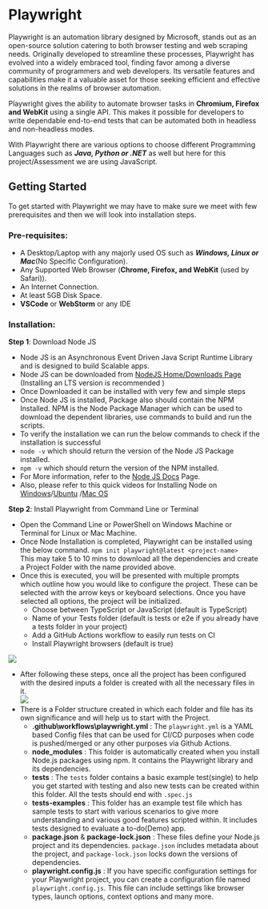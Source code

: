 # Playwright
  
Playwright is an automation library designed by Microsoft, stands out as an open-source solution catering to both browser testing and web scraping needs. Originally developed to streamline these processes, Playwright has evolved into a widely embraced tool, finding favor among a diverse community of programmers and web developers. Its versatile features and capabilities make it a valuable asset for those seeking efficient and effective solutions in the realms of browser automation.

Playwright gives the ability to automate browser tasks in **Chromium, Firefox and WebKit** using a single API. This makes it possible for developers to write dependable end-to-end tests that can be automated both in headless and non-headless modes.

With Playwright there are various options to choose different Programming Languages such as ***Java, Python or .NET*** as well but here for this project/Assessment we are using JavaScript.

## Getting Started

To get started with Playwright we may have to make sure we meet with few prerequisites and then we will look into installation steps. 

### Pre-requisites:

 -  A Desktop/Laptop with any majorly used OS such as ***Windows, Linux or Mac***(No Specific Configuration).
 - Any Supported Web Browser (**Chrome, Firefox, and WebKit** (used by Safari)).
 - An Internet Connection.
 - At least 5GB Disk Space.
 - **VSCode** or **WebStorm** or any IDE

### Installation:


 **Step 1**: Download Node JS

 - Node JS is an Asynchronous Event Driven Java Script Runtime Library
   and is designed to build Scalable apps.
 - Node JS can be downloaded from [NodeJS Home/Downloads Page](https://nodejs.org/en) (Installing an LTS version is recommended )
 - Once Downloaded it can be installed with very few and simple steps
 - Once Node JS is installed, Package also should contain the NPM Installed. NPM is the Node Package Manager which can be used to download the dependent libraries, use commands to build and run the scripts.
 - To verify the installation we can run the below commands to check if the installation is successful
 -   `node -v` which should return the version of the Node JS Package installed.
 -   `npm -v` which should return the version of the NPM installed.
 - For More information, refer to the [Node JS Docs](https://nodejs.org/docs/latest/api/) Page.
 - Also, please refer to this quick videos for Installing Node on [Windows](https://www.youtube.com/watch?v=06X51c6WHsQ)/[Ubuntu](https://www.youtube.com/watch?v=KtTe_ckT3iM)
   /[Mac OS](https://www.youtube.com/watch?v=Ue6g4udgbdI)

**Step 2**:  Install Playwright from Command Line or Terminal

 - Open the Command Line or PowerShell on Windows Machine or  Terminal for Linux or Mac Machine.
 - Once Node Installation is completed, Playwright can be installed using the below command.
 `npm init playwright@latest <project-name>`  
 This may take 5 to 10 mins to download all the dependencies and create a Project Folder with the name provided above.
  - Once this is executed, you will be presented with multiple prompts which outline how you would like to configure the project. These can be selected with the arrow keys or keyboard selections. Once you have selected all options, the project will be initialized.
	-   Choose between TypeScript or JavaScript (default is TypeScript)
	-   Name of your Tests folder (default is tests or e2e if you already have a tests folder in your project)
	-   Add a GitHub Actions workflow to easily run tests on CI
	-   Install Playwright browsers (default is true)

![](https://miro.medium.com/v2/resize:fit:640/format:webp/0*ajq82dvUTWQLXfmx)
 - After following these steps, once all the project has been configured with the desired inputs a folder is created with all the necessary files in it.  
![](https://miro.medium.com/v2/resize:fit:428/format:webp/0*PDH0hnXskqe7KlLC)
- There is a Folder structure created in which each folder and file has its own significance and will help us to start with the Project.
	- **.github\workflows\playwright.yml** : The `playwright.yml` is a YAML based Config files that can be used for CI/CD purposes when code is pushed/merged or any other purposes via Github Actions.
	- **node_modules** : This folder is automatically created when you install Node.js packages using npm. It contains the Playwright library and its dependencies.
	-	**tests** : The `tests` folder contains a basic example test(single) to help you get started with testing and also new tests can be created within this folder. All the tests should end with `.spec.js`
	-	**tests-examples** : This folder has an example test file which has sample tests to start with various scenarios to give more understanding and various good features scripted within. It includes tests designed to evaluate a to-do(Demo) app.
	-	**package.json** & **package-lock.json** : These files define your Node.js project and its dependencies. `package.json` includes metadata about the project, and `package-lock.json` locks down the versions of dependencies.
	-	**playwright.config.js** : If you have specific configuration settings for your Playwright project, you can create a configuration file named `playwright.config.js`. This file can include settings like browser types, launch options, context options and many more.